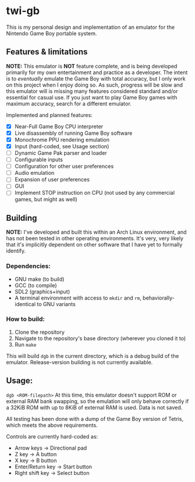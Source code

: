 # twi-gb
This is my personal design and implementation of an emulator for the Nintendo
Game Boy portable system.

## Features & limitations
**NOTE:** This emulator is **NOT** feature complete, and is being developed
primarily for my own entertainment and practice as a developer. The intent
is to *eventually* emulate the Game Boy with total accuracy, but I only
work on this project when I enjoy doing so. As such, progress will be slow
and this emulator will is missing many features considered standard and/or
essential for casual use. If you just want to play Game Boy games with
maximum accuracy, search for a different emulator.

Implemented and planned features:
- [x] Near-Full Game Boy CPU interpreter
- [x] Live disassembly of running Game Boy software
- [x] Monochrome PPU rendering emulation
- [x] Input (hard-coded, see Usage section)
- [ ] Dynamic Game Pak parser and loader
- [ ] Configurable inputs
- [ ] Configuration for other user preferences
- [ ] Audio emulation
- [ ] Expansion of user preferences
- [ ] GUI
- [ ] Implement STOP instruction on CPU
  (not used by any commercial games, but might as well)

## Building
**NOTE:** I've developed and built this within an Arch Linux environment,
and has not been tested in other operating environments. It's very, very
likely that it's implicitly dependent on other software that I have yet
to formally identify.

### Dependencies:
- GNU make (to build)
- GCC (to compile)
- SDL2 (graphics+input)
- A terminal environment with access to `mkdir` and `rm`,
  behaviorally-identical to GNU variants

### How to build:
1. Clone the repository
2. Navigate to the repository's base directory (wherever you cloned it to)
3. Run `make`

This will build `dgb` in the current directory, which is a debug build of
the emulator. Release-version building is not currently available.

## Usage:
`dgb <ROM-filepath>`
At this time, this emulator doesn't support ROM or external RAM bank swapping,
so the emulation will only behave correctly if a 32KiB ROM with up to 8KiB
of external RAM is used. Data is not saved.

All testing has been done with a dump of the Game Boy version of Tetris,
which meets the above requirements.

Controls are currently hard-coded as:
- Arrow keys -> Directional pad
- Z key -> A button
- X key -> B button
- Enter/Return key -> Start button
- Right shift key -> Select button

